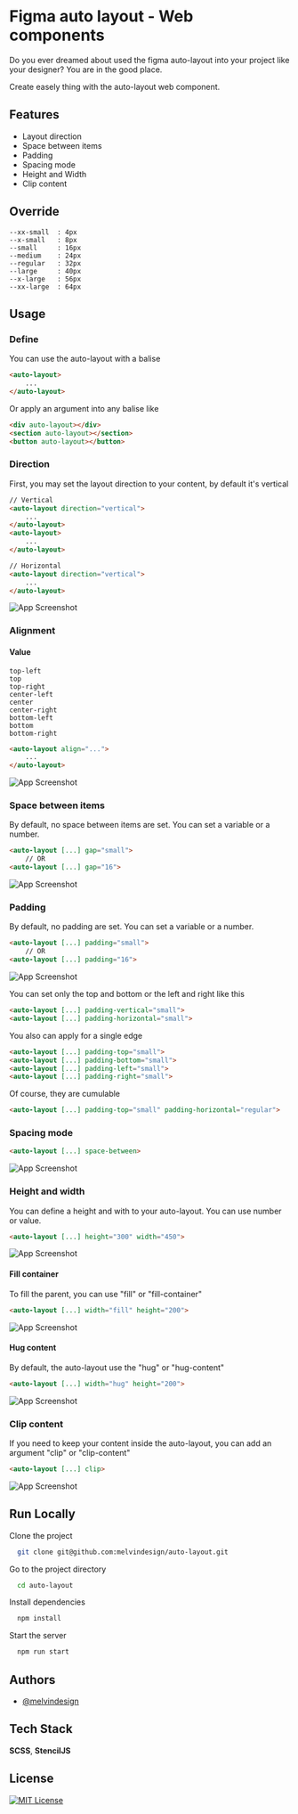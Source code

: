 
# Figma auto layout - Web components

Do you ever dreamed about used the figma auto-layout into your project like your designer? You are in the good place.

Create easely thing with the auto-layout web component.



## Features

- Layout direction
- Space between items
- Padding
- Spacing mode
- Height and Width
- Clip content

## Override

	--xx-small	: 4px
	--x-small	: 8px
	--small		: 16px
	--medium	: 24px
	--regular	: 32px
	--large		: 40px
	--x-large	: 56px
	--xx-large	: 64px

## Usage

### Define
You can use the auto-layout with a balise
```html
<auto-layout>
    ...
</auto-layout>
```

Or apply an argument into any balise like
```html
<div auto-layout></div>
<section auto-layout></section>
<button auto-layout></button>
```

### Direction

First, you may set the layout direction to your content, by default it's vertical
```html
// Vertical
<auto-layout direction="vertical">
    ...
</auto-layout>
<auto-layout>
    ...
</auto-layout>

// Horizontal
<auto-layout direction="vertical">
    ...
</auto-layout>
```
![App Screenshot](./assets/direction.png)


### Alignment

#### Value
	top-left
	top
	top-right
	center-left
	center
	center-right
	bottom-left
	bottom
	bottom-right



```html
<auto-layout align="...">
    ...
</auto-layout>
```
![App Screenshot](./assets/align.png)

### Space between items
By default, no space between items are set. You can set a variable or a number.
```html
<auto-layout [...] gap="small">
    // OR
<auto-layout [...] gap="16">
```
![App Screenshot](./assets/space-between-items.png)

### Padding
By default, no padding are set. You can set a variable or a number.
```html
<auto-layout [...] padding="small">
    // OR
<auto-layout [...] padding="16">
```
![App Screenshot](./assets/padding.png)

You can set only the top and bottom or the left and right like this
```html
<auto-layout [...] padding-vertical="small">
<auto-layout [...] padding-horizontal="small">
```

You also can apply for a single edge
```html
<auto-layout [...] padding-top="small">
<auto-layout [...] padding-bottom="small">
<auto-layout [...] padding-left="small">
<auto-layout [...] padding-right="small">
```

Of course, they are cumulable
```html
<auto-layout [...] padding-top="small" padding-horizontal="regular">
```

### Spacing mode


```html
<auto-layout [...] space-between>
```

![App Screenshot](./assets/space-between.png)

### Height and width

You can define a height and with to your auto-layout.
You can use number or value.

```html
<auto-layout [...] height="300" width="450">
```
![App Screenshot](./assets/fixed.png)

#### Fill container
To fill the parent, you can use "fill" or "fill-container"
```html
<auto-layout [...] width="fill" height="200">
```
![App Screenshot](./assets/fill.png)

#### Hug content
By default, the auto-layout use the "hug" or "hug-content"
```html
<auto-layout [...] width="hug" height="200">
```
![App Screenshot](./assets/hug.png)

### Clip content

If you need to keep your content inside the auto-layout, you can add an argument "clip" or "clip-content"

```html
<auto-layout [...] clip>
```
![App Screenshot](./assets/clip.png)

## Run Locally

Clone the project

```bash
  git clone git@github.com:melvindesign/auto-layout.git
```

Go to the project directory

```bash
  cd auto-layout
```

Install dependencies

```bash
  npm install
```

Start the server

```bash
  npm run start
```


## Authors

- [@melvindesign](https://www.github.com/melvindesign)


## Tech Stack

**SCSS**, **StencilJS**

## License

[![MIT License](https://img.shields.io/badge/License-MIT-green.svg)](https://choosealicense.com/licenses/mit/)


